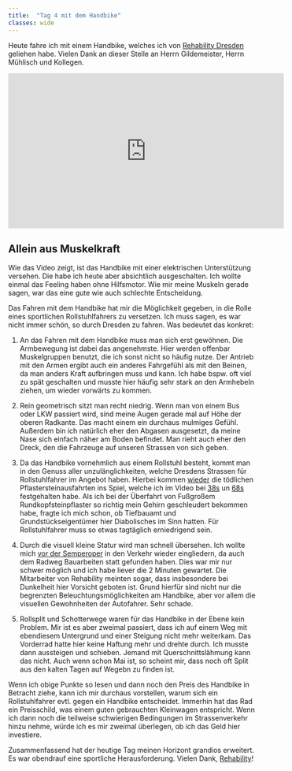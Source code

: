```yaml
---
title:  "Tag 4 mit dem Handbike"
classes: wide
---
```


Heute fahre ich mit einem Handbike, welches ich von [Rehability Dresden](http://www.rehability.de/ueber-uns/standorte/rehability-dresden) geliehen habe. Vielen Dank an dieser Stelle an Herrn Gildemeister, Herrn Mühlisch und Kollegen.

<iframe width="560" height="315" src="https://www.youtube.com/embed/_7X1LVr9KHE" frameborder="0" allow="accelerometer; autoplay; encrypted-media; gyroscope; picture-in-picture" allowfullscreen></iframe>

## Allein aus Muskelkraft

Wie das Video zeigt, ist das Handbike mit einer elektrischen Unterstützung versehen. Die habe ich heute aber absichtlich ausgeschalten. Ich wollte einmal das Feeling haben ohne Hilfsmotor. Wie mir meine Muskeln gerade sagen, war das eine gute wie auch schlechte Entscheidung.

Das Fahren mit dem Handbike hat mir die Möglichkeit gegeben, in die Rolle eines sportlichen Rollstuhlfahrers zu versetzen. Ich muss sagen, es war nicht immer schön, so durch Dresden zu fahren. Was bedeutet das konkret: 

1. An das Fahren mit dem Handbike muss man sich erst gewöhnen. Die Armbewegung ist dabei das angenehmste. Hier werden offenbar Muskelgruppen benutzt, die ich sonst nicht so häufig nutze. Der Antrieb mit den Armen ergibt auch ein anderes Fahrgefühl als mit den Beinen, da man anders Kraft aufbringen muss und kann. Ich habe bspw. oft viel zu spät geschalten und musste hier häufig sehr stark an den Armhebeln ziehen, um wieder vorwärts zu kommen. 
2. Rein geometrisch sitzt man recht niedrig. Wenn man von einem Bus oder LKW passiert wird, sind meine Augen gerade mal auf Höhe der oberen Radkante. Das macht einem ein durchaus mulmiges Gefühl. Außerdem bin ich natürlich eher den Abgasen ausgesetzt, da meine Nase sich einfach näher am Boden befindet. Man rieht auch eher den Dreck, den die Fahrzeuge auf unseren Strassen von sich geben.

3. Da das Handbike vornehmlich aus einem Rollstuhl besteht, kommt man in den Genuss aller unzulänglichkeiten, welche Dresdens Strassen für Rollstuhlfahrer im Angebot haben. Hierbei kommen [wieder](_posts/2019-05-06-day3.md) die tödlichen Pflastersteinausfahrten ins Spiel, welche ich im Video bei [38s](https://www.youtube.com/watch?v=_7X1LVr9KHE&t=35s) un [68s](https://www.youtube.com/watch?v=_7X1LVr9KHE&t=68s) festgehalten habe. Als ich bei der Überfahrt von Fußgroßem Rundkopfsteinpflaster so richtig mein Gehirn geschleudert bekommen habe, fragte ich mich schon, ob Tiefbauamt und Grundstückseigentümer hier Diabolisches im Sinn hatten. Für Rollstuhlfahrer muss so etwas tagtäglich erniedrigend sein. 

4. Durch die visuell kleine Statur wird man schnell übersehen. Ich wollte mich [vor der Semperoper](https://www.youtube.com/watch?v=_7X1LVr9KHE&t=100s) in den Verkehr wieder eingliedern, da auch dem Radweg Bauarbeiten statt gefunden haben. Dies war mir nur schwer möglich und ich habe liever die 2 Minuten gewartet. Die Mitarbeiter von Rehability meinten sogar, dass insbesondere bei Dunkelheit hier Vorsicht geboten ist. Grund hierfür sind nicht nur die begrenzten Beleuchtungsmöglichkeiten am Handbike, aber vor allem die visuellen Gewohnheiten der Autofahrer. Sehr schade.

5. Rollsplit und Schotterwege waren für das Handbike in der Ebene kein Problem. Mir ist es aber zweimal passiert, dass ich auf einem Weg mit ebendiesem Untergrund und einer Steigung nicht mehr weiterkam. Das Vorderrad hatte hier keine Haftung mehr und drehte durch. Ich musste dann aussteigen und schieben. Jemand mit Querschnittslähmung kann das nicht. Auch wenn schon Mai ist, so scheint mir, dass noch oft Split aus den kalten Tagen auf Wegebn zu finden ist. 

Wenn ich obige Punkte so lesen und dann noch den Preis des Handbike in Betracht ziehe, kann ich mir durchaus vorstellen, warum sich ein Rollstuhlfahrer evtl. gegen ein Handbike entscheidet. Immerhin hat das Rad ein Preisschild, was einem guten gebrauchten Kleinwagen entspricht. Wenn ich dann noch die teilweise schwierigen Bedingungen im Strassenverkehr hinzu nehme, würde ich es mir zweimal überlegen, ob ich das Geld hier investiere.

Zusammenfassend hat der heutige Tag meinen Horizont grandios erweitert. Es war obendrauf eine sportliche Herausforderung. Vielen Dank, [Rehability](http://www.rehability.de/ueber-uns/standorte/rehability-dresden)!
